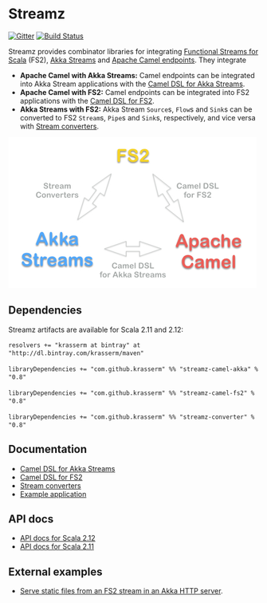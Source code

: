 Streamz
=======

[![Gitter](https://badges.gitter.im/krasserm/streamz.svg)](https://gitter.im/krasserm/streamz?utm_source=badge&utm_medium=badge&utm_campaign=pr-badge)
[![Build Status](https://travis-ci.org/krasserm/streamz.svg?branch=master)](https://travis-ci.org/krasserm/streamz)

Streamz provides combinator libraries for integrating [Functional Streams for Scala](https://github.com/functional-streams-for-scala/fs2) (FS2), [Akka Streams](http://doc.akka.io/docs/akka/2.4/scala/stream/index.html) and [Apache Camel endpoints](http://camel.apache.org/components.html). They integrate

- **Apache Camel with Akka Streams:** Camel endpoints can be integrated into Akka Stream applications with the [Camel DSL for Akka Streams](streamz-camel-akka/README.md).
- **Apache Camel with FS2:** Camel endpoints can be integrated into FS2 applications with the [Camel DSL for FS2](streamz-camel-fs2/README.md).
- **Akka Streams with FS2:** Akka Stream `Source`s, `Flow`s and `Sink`s can be converted to FS2 `Stream`s, `Pipe`s and `Sink`s, respectively, and vice versa with [Stream converters](streamz-converter/README.md).

![Streamz intro](images/streamz-intro.png)

Dependencies
------------

Streamz artifacts are available for Scala 2.11 and 2.12:

    resolvers += "krasserm at bintray" at "http://dl.bintray.com/krasserm/maven"

    libraryDependencies += "com.github.krasserm" %% "streamz-camel-akka" % "0.8"

    libraryDependencies += "com.github.krasserm" %% "streamz-camel-fs2" % "0.8"

    libraryDependencies += "com.github.krasserm" %% "streamz-converter" % "0.8"

Documentation
-------------

- [Camel DSL for Akka Streams](streamz-camel-akka/README.md)
- [Camel DSL for FS2](streamz-camel-fs2/README.md)
- [Stream converters](streamz-converter/README.md)
- [Example application](streamz-examples/README.md)

API docs
--------

- [API docs for Scala 2.12](http://krasserm.github.io/streamz/scala-2.12/unidoc/index.html)
- [API docs for Scala 2.11](http://krasserm.github.io/streamz/scala-2.11/unidoc/index.html)

External examples
-----------------

- [Serve static files from an FS2 stream in an Akka HTTP server](https://gist.github.com/bmc/2db513245a4d7213ba7aba4f67723d12).
